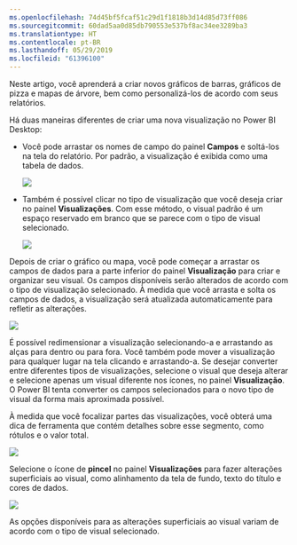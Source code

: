 ```yaml
---
ms.openlocfilehash: 74d45bf5fcaf51c29d1f1818b3d14d85d73ff086
ms.sourcegitcommit: 60dad5aa0d85db790553e537bf8ac34ee3289ba3
ms.translationtype: HT
ms.contentlocale: pt-BR
ms.lasthandoff: 05/29/2019
ms.locfileid: "61396100"
---
```

Neste artigo, você aprenderá a criar novos gráficos de barras, gráficos de pizza e mapas de árvore, bem como personalizá-los de acordo com seus relatórios.

Há duas maneiras diferentes de criar uma nova visualização no Power BI Desktop:

* Você pode arrastar os nomes de campo do painel **Campos** e soltá-los na tela do relatório. Por padrão, a visualização é exibida como uma tabela de dados.
  
  ![](media/3-2-create-customize-simple-visualizations/3-2_1.png)
* Também é possível clicar no tipo de visualização que você deseja criar no painel **Visualizações**. Com esse método, o visual padrão é um espaço reservado em branco que se parece com o tipo de visual selecionado.
  
  ![](media/3-2-create-customize-simple-visualizations/3-2_2.png)

Depois de criar o gráfico ou mapa, você pode começar a arrastar os campos de dados para a parte inferior do painel **Visualização** para criar e organizar seu visual. Os campos disponíveis serão alterados de acordo com o tipo de visualização selecionado. À medida que você arrasta e solta os campos de dados, a visualização será atualizada automaticamente para refletir as alterações.

![](media/3-2-create-customize-simple-visualizations/3-2_3.png)

É possível redimensionar a visualização selecionando-a e arrastando as alças para dentro ou para fora. Você também pode mover a visualização para qualquer lugar na tela clicando e arrastando-a. Se desejar converter entre diferentes tipos de visualizações, selecione o visual que deseja alterar e selecione apenas um visual diferente nos ícones, no painel **Visualização**. O Power BI tenta converter os campos selecionados para o novo tipo de visual da forma mais aproximada possível.

À medida que você focalizar partes das visualizações, você obterá uma dica de ferramenta que contém detalhes sobre esse segmento, como rótulos e o valor total.

![](media/3-2-create-customize-simple-visualizations/3-2_4.png)

Selecione o ícone de **pincel** no painel **Visualizações** para fazer alterações superficiais ao visual, como alinhamento da tela de fundo, texto do título e cores de dados.

![](media/3-2-create-customize-simple-visualizations/3-2_5.png)

As opções disponíveis para as alterações superficiais ao visual variam de acordo com o tipo de visual selecionado.

